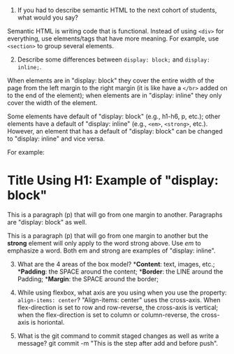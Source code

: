 1. If you had to describe semantic HTML to the next cohort of students, what would you say?

  Semantic HTML is writing code that is functional. Instead of using ```<div>``` for everything, use elements/tags that have more meaning. For example, use ```<section>``` to group several elements.

2. Describe some differences between ```display: block;``` and ```display: inline;```.

When elements are in "display: block" they cover the entire width of the page from the left margin to the right margin (it is like have a ```</br>``` added on to the end of the element); when elements are in "display: inline" they only cover the width of the element. 

Some elements have default of "display: block" (e.g., h1-h6, p, etc.); other elements have a default of "display: inline" (e.g., ```<em>```, ```<strong>```, etc.). However, an element that has a default of "display: block" can be changed to "display: inline" and vice versa.

For example:
<h1>Title Using H1: Example of "display: block"</h1>
<p>This is a paragraph (p) that will go from one margin to another. Paragraphs are "display: block" as well.</p>

<p>This is a paragraph (p) that will go from one margin to another but the <strong>strong</strong> element will only apply to the word strong above. Use <em>em</em> to emphasize a word. Both em and strong are examples of "display: inline".</p>

3. What are the 4 areas of the box model?
  *<strong>Content</strong>: text, images, etc.;
  *<strong>Padding</strong>: the SPACE around the content;
  *<strong>Border</strong>: the LINE around the Padding;
  *<strong>Margin</strong>: the SPACE around the border;

4. While using flexbox, what axis are you using when you use the property: ```align-items: center```? 
"Align-items: center" uses the cross-axis. When flex-direction is set to row and row-reverse, the cross-axis is vertical; when the flex-direction is set to column or column-reverse, the cross-axis is horiontal. 

5. What is the git command to commit staged changes as well as write a message?
git commit -m "This is the step after add and before push".
